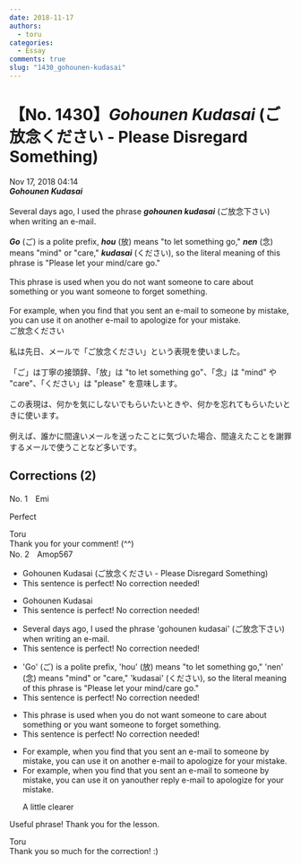 ```yaml
---
date: 2018-11-17
authors:
  - toru
categories:
  - Essay
comments: true
slug: "1430_gohounen-kudasai"
---
```


# 【No. 1430】<strong><em>Gohounen Kudasai</em></strong> (ご放念ください - Please Disregard Something)
<div class="date">Nov 17, 2018 04:14</div>
<div id="post"><div id="body_show_ori">
<strong><em>Gohounen Kudasai</em></strong><br/><br/>Several days ago, I used the phrase <strong><em>gohounen kudasai</em></strong> (ご放念下さい) when writing an e-mail.<br/><br/><strong><em>Go</em></strong> (ご) is a polite prefix, <strong><em>hou</em></strong> (放) means "to let something go," <strong><em>nen</em></strong> (念) means "mind" or "care," <strong><em>kudasai</em></strong> (ください), so the literal meaning of this phrase is "Please let your mind/care go."<br/><br/>This phrase is used when you do not want someone to care about something or you want someone to forget something.<br/><br/>For example, when you find that you sent an e-mail to someone by mistake, you can use it on another e-mail to apologize for your mistake.
</div></div>

<!-- more -->

<div id="post_ja"><div id="body_show_mo">
ご放念ください<br/><br/>私は先日、メールで「ご放念ください」という表現を使いました。<br/><br/>「ご」は丁寧の接頭辞、「放」は "to let something go"、「念」は "mind" や "care"、「ください」は "please" を意味します。<br/><br/>この表現は、何かを気にしないでもらいたいときや、何かを忘れてもらいたいときに使います。<br/><br/>例えば、誰かに間違いメールを送ったことに気づいた場合、間違えたことを謝罪するメールで使うことなど多いです。
</div></div>

## Corrections (2)
<div id="block"><div class="first_name"> No. 1　<span class="just_name">Emi</span></div><div id="block2">
<p class="comment_small">
 Perfect
</p>

</div><div class="name"><span class="just_name">Toru</span><br>
Thank you for your comment! (^^)
</div>
</div>
<div id="block"><div class="first_name"> No. 2　<span class="just_name">Amop567</span></div><div id="block2">
<ul class="correction_field">
<li class="incorrect">Gohounen Kudasai (ご放念ください - Please Disregard Something)</li>
<li class="corrected perfect">This sentence is perfect! No correction needed!</li>
</ul>
<ul class="correction_field">
<li class="incorrect">Gohounen Kudasai</li>
<li class="corrected perfect">This sentence is perfect! No correction needed!</li>
</ul>
<ul class="correction_field">
<li class="incorrect">Several days ago, I used the phrase 'gohounen kudasai' (ご放念下さい) when writing an e-mail.</li>
<li class="corrected perfect">This sentence is perfect! No correction needed!</li>
</ul>
<ul class="correction_field">
<li class="incorrect">'Go' (ご) is a polite prefix, 'hou' (放) means "to let something go," 'nen' (念) means "mind" or "care," 'kudasai' (ください), so the literal meaning of this phrase is "Please let your mind/care go."</li>
<li class="corrected perfect">This sentence is perfect! No correction needed!</li>
</ul>
<ul class="correction_field">
<li class="incorrect">This phrase is used when you do not want someone to care about something or you want someone to forget something.</li>
<li class="corrected perfect">This sentence is perfect! No correction needed!</li>
</ul>
<ul class="correction_field">
<li class="incorrect">For example, when you find that you sent an e-mail to someone by mistake, you can use it on another e-mail to apologize for your mistake.</li>
<li class="corrected correct">
For example, when you find that you sent an e-mail to someone by mistake, you can use i<span class="f_gray"><span class="sline">t o</span></span>n <span class="f_red">y</span><span class="f_gray"><span class="sline">an</span></span>o<span class="f_red">u</span><span class="f_gray"><span class="sline">the</span></span>r <span class="f_red">r</span>e<span class="f_red">ply e</span>-mail to apologize for your mistake.
<p class="correction_comment">A little clearer</p>
</li>
</ul>
<p class="comment_small">
 Useful phrase! Thank you for the lesson.
</p>

</div><div class="name"><span class="just_name">Toru</span><br>
Thank you so much for the correction! :)
</div>
</div>
